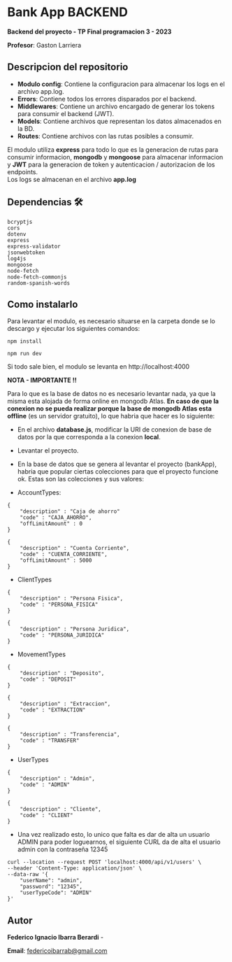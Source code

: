 # Bank App BACKEND
**Backend del proyecto - TP Final programacion 3 - 2023**

**Profesor**: Gaston Larriera  

## Descripcion del repositorio

* **Modulo config**: Contiene la configuracion para almacenar los logs en el archivo app.log.
* **Errors**: Contiene todos los errores disparados por el backend.
* **Middlewares**: Contiene un archivo encargado de generar los tokens para consumir el backend (JWT).
* **Models**: Contiene archivos que representan los datos almacenados en la BD.
* **Routes**: Contiene archivos con las rutas posibles a consumir.


El modulo utiliza **express** para todo lo que es la generacion de rutas para consumir informacion, **mongodb** y **mongoose** para almacenar informacion y **JWT** para la generacion de token y autenticacion / autorizacion de los endpoints.  
Los logs se almacenan en el archivo **app.log**


## Dependencias 🛠️
```
bcryptjs
cors
dotenv
express
express-validator
jsonwebtoken
log4js
mongoose
node-fetch
node-fetch-commonjs
random-spanish-words
```

## Como instalarlo
Para levantar el modulo, es necesario situarse en la carpeta donde se lo descargo y ejecutar los siguientes comandos:

```
npm install
```

```
npm run dev
```
Si todo sale bien, el modulo se levanta en http://localhost:4000

**NOTA - IMPORTANTE !!**  

Para lo que es la base de datos no es necesario levantar nada, ya que la misma esta alojada de forma online en mongodb Atlas.
**En caso de que la conexion no se pueda realizar porque la base de mongodb Atlas esta offline** (es un servidor gratuito), lo que habria que hacer es lo siguiente:

* En el archivo **database.js**, modificar la URI de conexion de base de datos por la que corresponda a la conexion **local**.

* Levantar el proyecto.

* En la base de datos que se genera al levantar el proyecto (bankApp), habria que popular ciertas colecciones para que el proyecto funcione ok. Estas son las colecciones y sus valores:

* AccountTypes:
```
{
    "description" : "Caja de ahorro"
    "code" : "CAJA_AHORRO",
    "offLimitAmount" : 0
}

{
    "description" : "Cuenta Corriente",
    "code" : "CUENTA_CORRIENTE",
    "offLimitAmount" : 5000
}
```
* ClientTypes
```
{
    "description" : "Persona Fisica",
    "code" : "PERSONA_FISICA"
}

{
    "description" : "Persona Juridica",
    "code" : "PERSONA_JURIDICA"
}
```
* MovementTypes
```
{
    "description" : "Deposito",
    "code" : "DEPOSIT"
}

{
    "description" : "Extraccion",
    "code" : "EXTRACTION"
}

{
    "description" : "Transferencia",
    "code" : "TRANSFER"
}
```
* UserTypes
```
{
    "description" : "Admin",
    "code" : "ADMIN"
}

{
    "description" : "Cliente",
    "code" : "CLIENT"
}
```

* Una vez realizado esto, lo unico que falta es dar de alta un usuario ADMIN para poder loguearnos, el siguiente CURL da de alta el usuario admin con la contraseña 12345

```
curl --location --request POST 'localhost:4000/api/v1/users' \
--header 'Content-Type: application/json' \
--data-raw '{
    "userName": "admin",
    "password": "12345",
    "userTypeCode": "ADMIN"
}'
```

## Autor

**Federico Ignacio Ibarra Berardi** - 

**Email**: federicoibarrab@gmail.com
